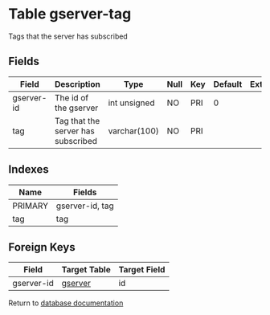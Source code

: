 Table gserver-tag
===========

Tags that the server has subscribed

Fields
------

| Field      | Description                        | Type         | Null | Key | Default | Extra |
| ---------- | ---------------------------------- | ------------ | ---- | --- | ------- | ----- |
| gserver-id | The id of the gserver              | int unsigned | NO   | PRI | 0       |       |
| tag        | Tag that the server has subscribed | varchar(100) | NO   | PRI |         |       |

Indexes
------------

| Name | Fields |
|------|--------|
| PRIMARY | gserver-id, tag |
| tag | tag |

Foreign Keys
------------

| Field | Target Table | Target Field |
|-------|--------------|--------------|
| gserver-id | [gserver](help/database/db_gserver) | id |

Return to [database documentation](help/database)
